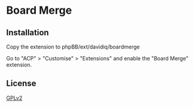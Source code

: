 # Board Merge

## Installation

Copy the extension to phpBB/ext/davidiq/boardmerge

Go to "ACP" > "Customise" > "Extensions" and enable the "Board Merge" extension.

## License

[GPLv2](license.txt)
